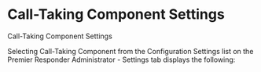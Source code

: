 # Call-Taking Component Settings

Call-Taking Component Settings

Selecting Call-Taking Component from the Configuration Settings list on the Premier Responder Administrator - Settings tab displays the following:
